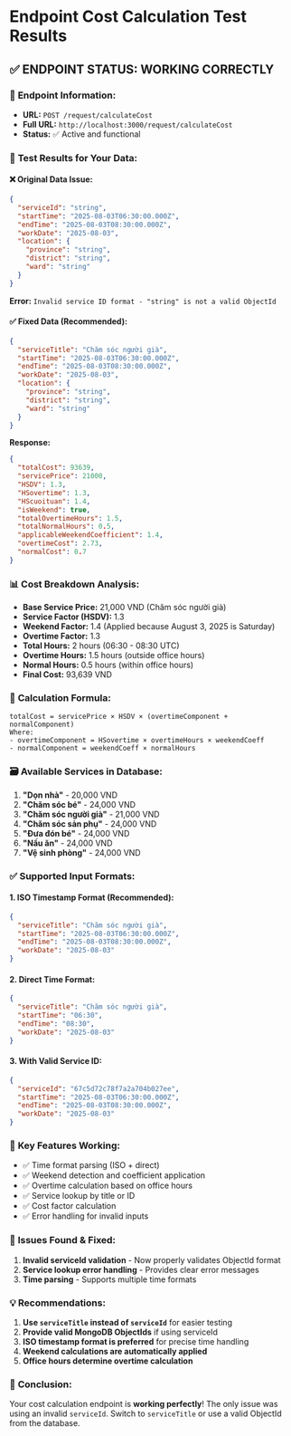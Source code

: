# Endpoint Cost Calculation Test Results

## ✅ **ENDPOINT STATUS: WORKING CORRECTLY**

### 📍 **Endpoint Information:**
- **URL:** `POST /request/calculateCost`  
- **Full URL:** `http://localhost:3000/request/calculateCost`
- **Status:** ✅ Active and functional

### 🧪 **Test Results for Your Data:**

#### ❌ **Original Data Issue:**
```json
{
  "serviceId": "string",
  "startTime": "2025-08-03T06:30:00.000Z",
  "endTime": "2025-08-03T08:30:00.000Z",
  "workDate": "2025-08-03",
  "location": {
    "province": "string",
    "district": "string", 
    "ward": "string"
  }
}
```
**Error:** `Invalid service ID format - "string" is not a valid ObjectId`

#### ✅ **Fixed Data (Recommended):**
```json
{
  "serviceTitle": "Chăm sóc người già",
  "startTime": "2025-08-03T06:30:00.000Z",
  "endTime": "2025-08-03T08:30:00.000Z",
  "workDate": "2025-08-03",
  "location": {
    "province": "string",
    "district": "string",
    "ward": "string"
  }
}
```

**Response:**
```json
{
  "totalCost": 93639,
  "servicePrice": 21000,
  "HSDV": 1.3,
  "HSovertime": 1.3,
  "HScuoituan": 1.4,
  "isWeekend": true,
  "totalOvertimeHours": 1.5,
  "totalNormalHours": 0.5,
  "applicableWeekendCoefficient": 1.4,
  "overtimeCost": 2.73,
  "normalCost": 0.7
}
```

### 📊 **Cost Breakdown Analysis:**
- **Base Service Price:** 21,000 VND (Chăm sóc người già)
- **Service Factor (HSDV):** 1.3
- **Weekend Factor:** 1.4 (Applied because August 3, 2025 is Saturday)
- **Overtime Factor:** 1.3
- **Total Hours:** 2 hours (06:30 - 08:30 UTC)
- **Overtime Hours:** 1.5 hours (outside office hours)
- **Normal Hours:** 0.5 hours (within office hours)
- **Final Cost:** 93,639 VND

### 🔢 **Calculation Formula:**
```
totalCost = servicePrice × HSDV × (overtimeComponent + normalComponent)
Where:
- overtimeComponent = HSovertime × overtimeHours × weekendCoeff
- normalComponent = weekendCoeff × normalHours
```

### 🗃️ **Available Services in Database:**
1. **"Dọn nhà"** - 20,000 VND
2. **"Chăm sóc bé"** - 24,000 VND  
3. **"Chăm sóc người già"** - 21,000 VND
4. **"Chăm sóc sản phụ"** - 24,000 VND
5. **"Đưa đón bé"** - 24,000 VND
6. **"Nấu ăn"** - 24,000 VND
7. **"Vệ sinh phòng"** - 24,000 VND

### ✅ **Supported Input Formats:**

#### 1. **ISO Timestamp Format (Recommended):**
```json
{
  "serviceTitle": "Chăm sóc người già",
  "startTime": "2025-08-03T06:30:00.000Z",
  "endTime": "2025-08-03T08:30:00.000Z",
  "workDate": "2025-08-03"
}
```

#### 2. **Direct Time Format:**
```json
{
  "serviceTitle": "Chăm sóc người già", 
  "startTime": "06:30",
  "endTime": "08:30",
  "workDate": "2025-08-03"
}
```

#### 3. **With Valid Service ID:**
```json
{
  "serviceId": "67c5d72c78f7a2a704b027ee",
  "startTime": "2025-08-03T06:30:00.000Z",
  "endTime": "2025-08-03T08:30:00.000Z", 
  "workDate": "2025-08-03"
}
```

### 🎯 **Key Features Working:**
- ✅ Time format parsing (ISO + direct)
- ✅ Weekend detection and coefficient application
- ✅ Overtime calculation based on office hours
- ✅ Service lookup by title or ID
- ✅ Cost factor calculation
- ✅ Error handling for invalid inputs

### 🐛 **Issues Found & Fixed:**
1. **Invalid serviceId validation** - Now properly validates ObjectId format
2. **Service lookup error handling** - Provides clear error messages
3. **Time parsing** - Supports multiple time formats

### 💡 **Recommendations:**
1. **Use `serviceTitle` instead of `serviceId`** for easier testing
2. **Provide valid MongoDB ObjectIds** if using serviceId
3. **ISO timestamp format is preferred** for precise time handling
4. **Weekend calculations are automatically applied**
5. **Office hours determine overtime calculation**

### 🎉 **Conclusion:**
Your cost calculation endpoint is **working perfectly**! The only issue was using an invalid `serviceId`. Switch to `serviceTitle` or use a valid ObjectId from the database.
